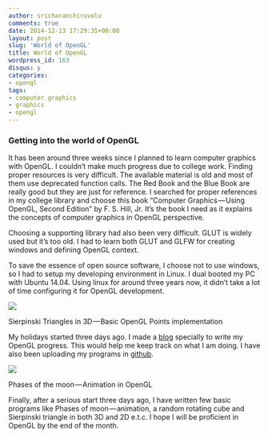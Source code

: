 ```yaml
---
author: sricharanchiruvolu
comments: true
date: 2014-12-13 17:29:35+00:00
layout: post
slug: 'World of OpenGL'
title: World of OpenGL
wordpress_id: 163
disqus: y
categories:
- opengl
tags:
- computer graphics
- graphics
- opengl
---
```


### Getting into the world of OpenGL




It has been around three weeks since I planned to learn computer graphics with OpenGL. I couldn’t make much progress due to college work. Finding proper resources is very difficult. The available material is old and most of them use deprecated function calls. The Red Book and the Blue Book are really good but they are just for reference. I searched for proper references in my college library and choose this book “Computer Graphics — Using OpenGL, Second Edition” by F. S. Hill, Jr. It’s the book I need as it explains the concepts of computer graphics in OpenGL perspective.




Choosing a supporting library had also been very difficult. GLUT is widely used but it’s too old. I had to learn both GLUT and GLFW for creating windows and defining OpenGL context.




To save the essence of open source software, I choose not to use windows, so I had to setup my developing environment in Linux. I dual booted my PC with Ubuntu 14.04. Using linux for around three years now, it didn’t take a lot of time configuring it for OpenGL development.




![](https://d262ilb51hltx0.cloudfront.net/max/800/1*G9dZAUy6teWvFfrUJIC7fQ.png)




Sierpinski Triangles in 3D — Basic OpenGL Points implementation




My holidays started three days ago. I made a [blog](http://sricharanized.wordpress.com/) specially to write my OpenGL progress. This would help me keep track on what I am doing. I have also been uploading my programs in [github](https://github.com/raincrash/opengl_learning).




![](https://d262ilb51hltx0.cloudfront.net/max/800/1*1JIRUgID_8G9EuHoCNB6mg.png)




Phases of the moon — Animation in OpenGL




Finally, after a serious start three days ago, I have written few basic programs like Phases of moon — animation, a random rotating cube and Sierpinski triangle in both 3D and 2D e.t.c. I hope I will be proficient in OpenGL by the end of the month.
